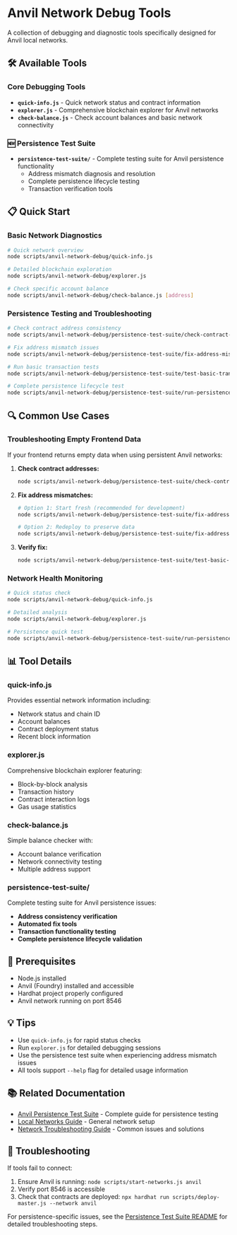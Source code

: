 # Anvil Network Debug Tools

A collection of debugging and diagnostic tools specifically designed for Anvil local networks.

## 🛠️ Available Tools

### Core Debugging Tools
- **`quick-info.js`** - Quick network status and contract information
- **`explorer.js`** - Comprehensive blockchain explorer for Anvil networks  
- **`check-balance.js`** - Check account balances and basic network connectivity

### 🆕 Persistence Test Suite
- **`persistence-test-suite/`** - Complete testing suite for Anvil persistence functionality
  - Address mismatch diagnosis and resolution
  - Complete persistence lifecycle testing
  - Transaction verification tools

## 📋 Quick Start

### Basic Network Diagnostics
```bash
# Quick network overview
node scripts/anvil-network-debug/quick-info.js

# Detailed blockchain exploration
node scripts/anvil-network-debug/explorer.js

# Check specific account balance
node scripts/anvil-network-debug/check-balance.js [address]
```

### Persistence Testing and Troubleshooting
```bash
# Check contract address consistency
node scripts/anvil-network-debug/persistence-test-suite/check-contract-addresses.js

# Fix address mismatch issues
node scripts/anvil-network-debug/persistence-test-suite/fix-address-mismatch.js --fresh

# Run basic transaction tests
node scripts/anvil-network-debug/persistence-test-suite/test-basic-transactions.js

# Complete persistence lifecycle test
node scripts/anvil-network-debug/persistence-test-suite/run-persistence-test.js
```

## 🔍 Common Use Cases

### Troubleshooting Empty Frontend Data
If your frontend returns empty data when using persistent Anvil networks:

1. **Check contract addresses:**
   ```bash
   node scripts/anvil-network-debug/persistence-test-suite/check-contract-addresses.js
   ```

2. **Fix address mismatches:**
   ```bash
   # Option 1: Start fresh (recommended for development)
   node scripts/anvil-network-debug/persistence-test-suite/fix-address-mismatch.js --fresh
   
   # Option 2: Redeploy to preserve data
   node scripts/anvil-network-debug/persistence-test-suite/fix-address-mismatch.js --redeploy
   ```

3. **Verify fix:**
   ```bash
   node scripts/anvil-network-debug/persistence-test-suite/test-basic-transactions.js
   ```

### Network Health Monitoring
```bash
# Quick status check
node scripts/anvil-network-debug/quick-info.js

# Detailed analysis
node scripts/anvil-network-debug/explorer.js

# Persistence quick test
node scripts/anvil-network-debug/persistence-test-suite/run-persistence-test.js --quick
```

## 📊 Tool Details

### quick-info.js
Provides essential network information including:
- Network status and chain ID
- Account balances
- Contract deployment status
- Recent block information

### explorer.js  
Comprehensive blockchain explorer featuring:
- Block-by-block analysis
- Transaction history
- Contract interaction logs
- Gas usage statistics

### check-balance.js
Simple balance checker with:
- Account balance verification
- Network connectivity testing
- Multiple address support

### persistence-test-suite/
Complete testing suite for Anvil persistence issues:
- **Address consistency verification**
- **Automated fix tools**
- **Transaction functionality testing**
- **Complete persistence lifecycle validation**

## 🚀 Prerequisites

- Node.js installed
- Anvil (Foundry) installed and accessible
- Hardhat project properly configured
- Anvil network running on port 8546

## 💡 Tips

- Use `quick-info.js` for rapid status checks
- Run `explorer.js` for detailed debugging sessions
- Use the persistence test suite when experiencing address mismatch issues
- All tools support `--help` flag for detailed usage information

## 📚 Related Documentation

- [Anvil Persistence Test Suite](./persistence-test-suite/README.md) - Complete guide for persistence testing
- [Local Networks Guide](../../docs/LOCAL_NETWORKS_GUIDE.md) - General network setup
- [Network Troubleshooting Guide](../../README_ANVIL_TROUBLESHOOTING.md) - Common issues and solutions

## 🔧 Troubleshooting

If tools fail to connect:
1. Ensure Anvil is running: `node scripts/start-networks.js anvil`
2. Verify port 8546 is accessible
3. Check that contracts are deployed: `npx hardhat run scripts/deploy-master.js --network anvil`

For persistence-specific issues, see the [Persistence Test Suite README](./persistence-test-suite/README.md) for detailed troubleshooting steps.